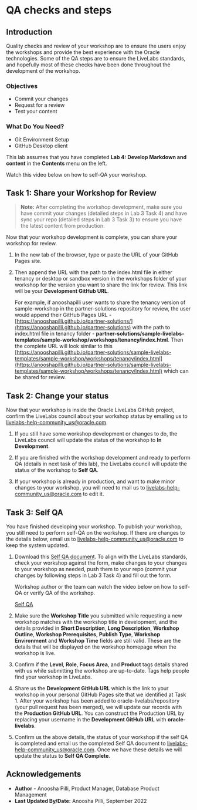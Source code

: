 # QA checks and steps

## Introduction

Quality checks and review of your workshop are to ensure the users enjoy the workshops and provide the best experience with the Oracle technologies. Some of the QA steps are to ensure the LiveLabs standards, and hopefully most of these checks have been done throughout the development of the workshop.

### Objectives

* Commit your changes
* Request for a review
* Test your content

### What Do You Need?

* Git Environment Setup
* GitHub Desktop client

This lab assumes that you have completed **Lab 4: Develop Markdown and content** in the **Contents** menu on the left.

Watch this video below on how to self-QA your workshop.
[](youtube:8tirP-hibsk)

## Task 1: Share your Workshop for Review

> **Note:** After completing the workshop development, make sure you have commit your changes (detailed steps in Lab 3 Task 4) and have sync your repo (detailed steps in Lab 3 Task 3) to ensure you have the latest content from production.

Now that your workshop development is complete, you can share your workshop for review.

1. In the new tab of the browser, type or paste the URL of your GitHub Pages site.

2. Then append the URL with the path to the index.html file in either tenancy or desktop or sandbox version in the workshops folder of your workshop for the version you want to share the link for review. This link will be your **Development GitHub URL**.

	For example, if anooshapilli user wants to share the tenancy version of sample-workshop in the partner-solutions repository for review, the user would append their GitHub Pages URL - [https://anooshapilli.github.io/partner-solutions/](https://anooshapilli.github.io/partner-solutions) with the path to index.html file in tenancy folder - **partner-solutions/sample-livelabs-templates/sample-workshop/workshops/tenancy/index.html**. Then the complete URL will look similar to this [https://anooshapilli.github.io/partner-solutions/sample-livelabs-templates/sample-workshop/workshops/tenancy/index.html](https://anooshapilli.github.io/partner-solutions/sample-livelabs-templates/sample-workshop/workshops/tenancy/index.html) which can be shared for review.

## Task 2: Change your status

Now that your workshop is inside the Oracle LiveLabs GitHub project, confirm the LiveLabs council about your workshop status by emailing us to [livelabs-help-community_us@oracle.com](livelabs-help-community_us@oracle.com).

1. If you still have some workshop development or changes to do, the LiveLabs council will update the status of the workshop to **In Development**.

2. If you are finished with the workshop development and ready to perform QA (details in next task of this lab), the LiveLabs council will update the status of the workshop to **Self QA**.

3.  If your workshop is already in production, and want to make minor changes to your workshop, you will need to mail us to [livelabs-help-community_us@oracle.com](livelabs-help-community_us@oracle.com) to edit it.

## Task 3: Self QA

You have finished developing your workshop. To publish your workshop, you still need to perform self-QA on the workshop. If there are changes to the details below, email us to [livelabs-help-community_us@oracle.com](livelabs-help-community_us@oracle.com) to keep the system updated.

1.  Download this [Self QA document](https://objectstorage.us-ashburn-1.oraclecloud.com/p/MKKRgodQ0WIIgL_R3QCgCRWCg30g22bXgxCdMk3YeKClB1238ZJXdau_Jsri0nzP/n/c4u04/b/qa-form/o/QA.docx). To align with the LiveLabs standards, check your workshop against the form, make changes to your changes to your workshop as needed, push them to your repo (commit your changes by following steps in Lab 3 Task 4) and fill out the form.

	Workshop author or the team can watch the video below on how to self-QA or verify QA of the workshop.

	[Self QA](youtube:8tirP-hibsk)

2. Make sure the **Workshop Title** you submitted while requesting a new workshop matches with the workshop title in development, and the details provided in **Short Description**, **Long Description**, **Workshop Outline**, **Workshop Prerequisites**, **Publish Type**, **Workshop Environment** and **Workshop Time** fields are still valid. These are the details that will be displayed on the workshop homepage when the workshop is live.

3. Confirm if the **Level**, **Role**, **Focus Area**, and **Product** tags details shared with us while submitting the workshop are up-to-date. Tags help people find your workshop in LiveLabs.

4. Share us the **Development GitHub URL** which is the link to your workshop in your personal GitHub Pages site that we identified at Task 1. After your workshop has been added to oracle-livelabs/repository (your pull request has been merged), we will update our records with the **Production GitHub URL**. You can construct the Production URL by replacing your username in the **Development GitHub URL** with **oracle-livelabs**.

5. Confirm us the above details, the status of your workshop if the self QA is completed and email us the completed Self QA document to [livelabs-help-community_us@oracle.com](livelabs-help-community_us@oracle.com). Once we have these details we will update the status to **Self QA Complete**.

## Acknowledgements

* **Author** - Anoosha Pilli, Product Manager, Database Product Management
* **Last Updated By/Date:** Anoosha Pilli, September 2022

